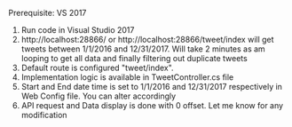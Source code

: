 Prerequisite: VS 2017
1. Run code in Visual Studio 2017
2. http://localhost:28866/ or http://localhost:28866/tweet/index will get tweets between 1/1/2016 and 12/31/2017. Will take 2 minutes as am looping to get all data and finally filtering out duplicate tweets
3. Default route is configured "tweet/index". 
4. Implementation logic is available in TweetController.cs file
5. Start and End date time is set to 1/1/2016 and 12/31/2017 respectively in Web Config file. You can alter accordingly
6. API request and Data display is done with 0 offset. Let me know for any modification